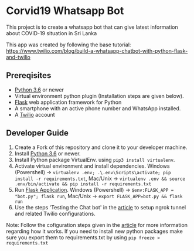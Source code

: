 # Corvid19 Whatsapp Bot
This project is to create a whatsapp bot that can give latest information about COVID-19 situation in Sri Lanka

This app was created by following the base tutorial: https://www.twilio.com/blog/build-a-whatsapp-chatbot-with-python-flask-and-twilio

## Prereqisites
* [Python 3.6](https://www.python.org/downloads/) or newer
* Virtual environment python plugin (Installation steps are given below).
* [Flask](https://palletsprojects.com/p/flask/) web application framework for Python
* A smartphone with an active phone number and WhatsApp installed.
* A [Twilio](https://www.twilio.com/) account

## Developer Guide
1. Create a Fork of this repository and clone it to your developer machine.
2. Install [Python 3.6](https://www.python.org/downloads/) or newer.
3. Install Python package VirtualEnv. using `pip3 install virtualenv`. 
4. Activate virtual environment and install dependencies. Windows (Powershell) -> `virtualenv .env; .\.env\Scripts\activate; pip install -r requirements.txt`, Mac/Unix -> `virtualenv .env && source .env/bin/activate && pip install -r requirements.txt`
4. Run [Flask Application](https://flask.palletsprojects.com/en/1.1.x/cli/). Windows (Powershell) -> `$env:FLASK_APP = "bot.py"; flask run`, Mac/Unix -> `export FLASK_APP=bot.py && flask run`
5. Use the steps 'Testing the Chat bot' in the [article](https://www.twilio.com/blog/build-a-whatsapp-chatbot-with-python-flask-and-twilio) to setup ngrok tunnel and related Twilio configurations.

Note: Follow the cofiguration steps given in the [article](https://www.twilio.com/blog/build-a-whatsapp-chatbot-with-python-flask-and-twilio) for more information regarding how it works. If you need to install new python packages make sure you export them to requirements.txt by using `pip freeze > requirements.txt`